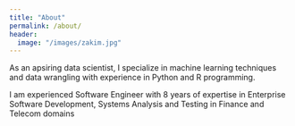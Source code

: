 ```yaml
---
title: "About"
permalink: /about/
header:
  image: "/images/zakim.jpg"
---
```


As an apsiring data scientist, I specialize in machine learning techniques and data wrangling with experience in Python and R programming.

I am experienced Software Engineer with 8 years of expertise in Enterprise Software Development, Systems Analysis and Testing in Finance and Telecom domains

